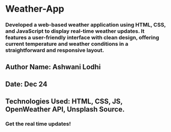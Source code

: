 # Weather-App
### Developed a web-based weather application using HTML, CSS, and JavaScript to display real-time weather updates. It features a user-friendly interface with clean design, offering current temperature and weather conditions in a straightforward and responsive layout.
## Author Name: Ashwani Lodhi
## Date: Dec 24
## Technologies Used: HTML, CSS, JS, OpenWeather API, Unsplash Source.
### Get the real time updates!
